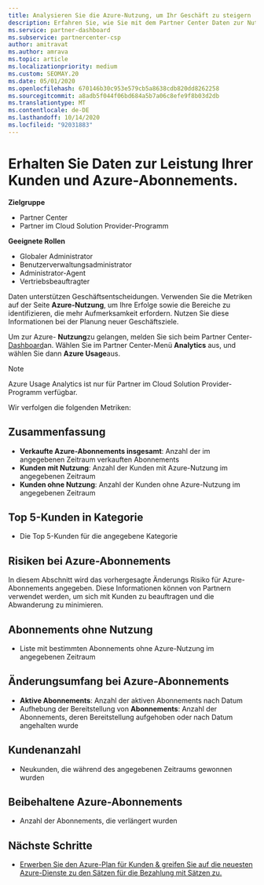 ```yaml
---
title: Analysieren Sie die Azure-Nutzung, um Ihr Geschäft zu steigern
description: Erfahren Sie, wie Sie mit dem Partner Center Daten zur Nutzung der Azure-Abonnements ihrer Kunden erhalten. Zu den Daten gehören Abonnements, die verkauft, gefährdet und verwendet werden.
ms.service: partner-dashboard
ms.subservice: partnercenter-csp
author: amitravat
ms.author: amrava
ms.topic: article
ms.localizationpriority: medium
ms.custom: SEOMAY.20
ms.date: 05/01/2020
ms.openlocfilehash: 670146b30c953e579cb5a8638cdb820dd8262258
ms.sourcegitcommit: a8adb5f044f06bd684a5b7a06c8efe9f8b03d2db
ms.translationtype: MT
ms.contentlocale: de-DE
ms.lasthandoff: 10/14/2020
ms.locfileid: "92031883"
---
```

# <a name="get-data-about-how-well-your-customers-and-azure-subscriptions-are-doing"></a>Erhalten Sie Daten zur Leistung Ihrer Kunden und Azure-Abonnements.

**Zielgruppe**

- Partner Center
- Partner im Cloud Solution Provider-Programm

**Geeignete Rollen**

- Globaler Administrator
- Benutzerverwaltungsadministrator
- Administrator-Agent
- Vertriebsbeauftragter

Daten unterstützen Geschäftsentscheidungen. Verwenden Sie die Metriken auf der Seite **Azure-Nutzung**, um Ihre Erfolge sowie die Bereiche zu identifizieren, die mehr Aufmerksamkeit erfordern. Nutzen Sie diese Informationen bei der Planung neuer Geschäftsziele.

Um zur Azure- **Nutzung**zu gelangen, melden Sie sich beim Partner Center- [Dashboard](https:/partner.microsoft.com/dashboard)an. Wählen Sie im Partner Center-Menü **Analytics** aus, und wählen Sie dann **Azure Usage**aus.

> [!NOTE]
> Azure Usage Analytics ist nur für Partner im Cloud Solution Provider-Programm verfügbar.

Wir verfolgen die folgenden Metriken:

## <a name="summary"></a>Zusammenfassung

- **Verkaufte Azure-Abonnements insgesamt**: Anzahl der im angegebenen Zeitraum verkauften Abonnements  
- **Kunden mit Nutzung**: Anzahl der Kunden mit Azure-Nutzung im angegebenen Zeitraum  
- **Kunden ohne Nutzung**: Anzahl der Kunden ohne Azure-Nutzung im angegebenen Zeitraum  

## <a name="top-5-customers-in-category"></a>Top 5-Kunden in Kategorie

- Die Top 5-Kunden für die angegebene Kategorie  

## <a name="azure-subscriptions-at-risk"></a>Risiken bei Azure-Abonnements

In diesem Abschnitt wird das vorhergesagte Änderungs Risiko für Azure-Abonnements angegeben. Diese Informationen können von Partnern verwendet werden, um sich mit Kunden zu beauftragen und die Abwanderung zu minimieren.

## <a name="subscriptions-without-usage"></a>Abonnements ohne Nutzung

- Liste mit bestimmten Abonnements ohne Azure-Nutzung im angegebenen Zeitraum  

## <a name="azure-subscription-churn"></a>Änderungsumfang bei Azure-Abonnements

- **Aktive Abonnements**: Anzahl der aktiven Abonnements nach Datum  
- Aufhebung der Bereitstellung von **Abonnements**: Anzahl der Abonnements, deren Bereitstellung aufgehoben oder nach Datum angehalten wurde  

## <a name="customer-count"></a>Kundenanzahl

- Neukunden, die während des angegebenen Zeitraums gewonnen wurden  

## <a name="azure-subscription-retention"></a>Beibehaltene Azure-Abonnements

- Anzahl der Abonnements, die verlängert wurden

 ## <a name="next-steps"></a>Nächste Schritte

- [Erwerben Sie den Azure-Plan für Kunden & greifen Sie auf die neuesten Azure-Dienste zu den Sätzen für die Bezahlung mit Sätzen zu.](purchase-azure-plan.md)
